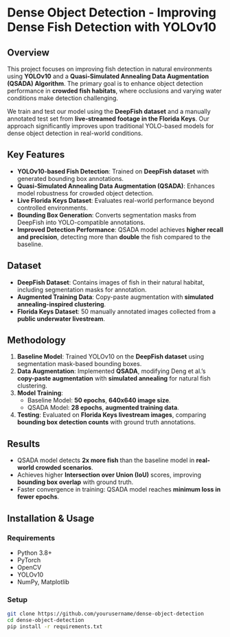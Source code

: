 # Dense Object Detection - Improving Dense Fish Detection with YOLOv10

## Overview

This project focuses on improving fish detection in natural environments using **YOLOv10** and a **Quasi-Simulated Annealing Data Augmentation (QSADA) Algorithm**. The primary goal is to enhance object detection performance in **crowded fish habitats**, where occlusions and varying water conditions make detection challenging.

We train and test our model using the **DeepFish dataset** and a manually annotated test set from **live-streamed footage in the Florida Keys**. Our approach significantly improves upon traditional YOLO-based models for dense object detection in real-world conditions.

## Key Features

- **YOLOv10-based Fish Detection**: Trained on **DeepFish dataset** with generated bounding box annotations.
- **Quasi-Simulated Annealing Data Augmentation (QSADA)**: Enhances model robustness for crowded object detection.
- **Live Florida Keys Dataset**: Evaluates real-world performance beyond controlled environments.
- **Bounding Box Generation**: Converts segmentation masks from DeepFish into YOLO-compatible annotations.
- **Improved Detection Performance**: QSADA model achieves **higher recall and precision**, detecting more than **double** the fish compared to the baseline.

## Dataset

- **DeepFish Dataset**: Contains images of fish in their natural habitat, including segmentation masks for annotation.
- **Augmented Training Data**: Copy-paste augmentation with **simulated annealing-inspired clustering**.
- **Florida Keys Dataset**: 50 manually annotated images collected from a **public underwater livestream**.

## Methodology

1. **Baseline Model**: Trained YOLOv10 on the **DeepFish dataset** using segmentation mask-based bounding boxes.
2. **Data Augmentation**: Implemented **QSADA**, modifying Deng et al.’s **copy-paste augmentation** with **simulated annealing** for natural fish clustering.
3. **Model Training**:
   - Baseline Model: **50 epochs**, **640x640 image size**.
   - QSADA Model: **28 epochs**, **augmented training data**.
4. **Testing**: Evaluated on **Florida Keys livestream images**, comparing **bounding box detection counts** with ground truth annotations.

## Results

- QSADA model detects **2x more fish** than the baseline model in **real-world crowded scenarios**.
- Achieves higher **Intersection over Union (IoU)** scores, improving **bounding box overlap** with ground truth.
- Faster convergence in training: QSADA model reaches **minimum loss in fewer epochs**.

## Installation & Usage

### Requirements
- Python 3.8+
- PyTorch
- OpenCV
- YOLOv10
- NumPy, Matplotlib

### Setup
```bash
git clone https://github.com/yourusername/dense-object-detection
cd dense-object-detection
pip install -r requirements.txt
